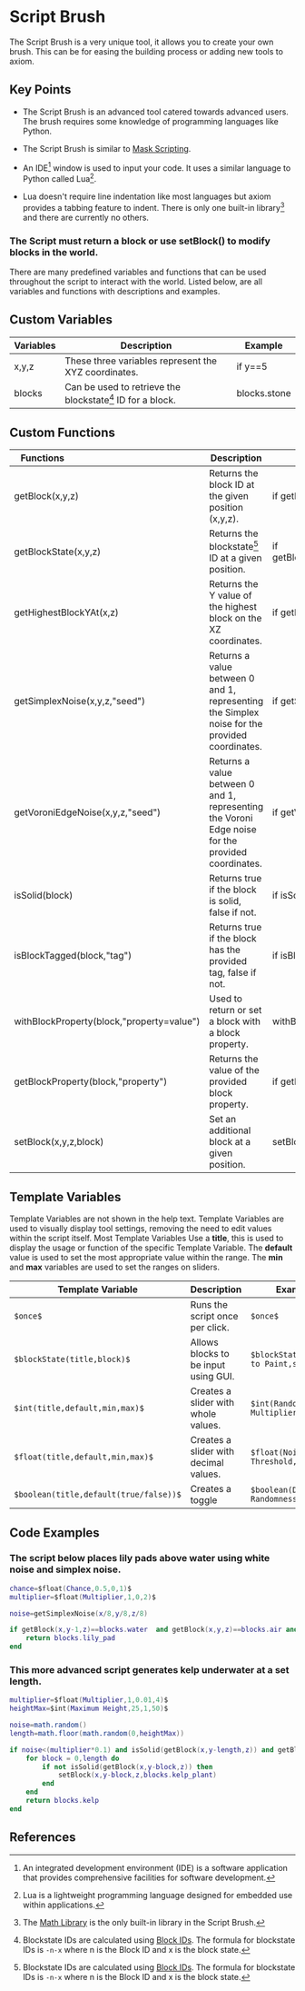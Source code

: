 # Script Brush

The Script Brush is a very unique tool, it allows you to create your own brush. This can be for easing the building process or adding new tools to axiom.

## Key Points

- The Script Brush is an advanced tool catered towards advanced users. The brush requires some knowledge of programming languages like Python. 

- The Script Brush is similar to [Mask Scripting](/editor/toolmasks.md).

- An IDE[^note1] window is used to input your code. It uses a similar language to Python called Lua[^note2].

- Lua doesn't require line indentation like most languages but axiom provides a tabbing feature to indent. There is only one built-in library[^note3] and there are currently no others.

### The Script must return a block or use setBlock() to modify blocks in the world.

There are many predefined variables and functions that can be used throughout the script to interact with the world. Listed below, are all variables and functions with descriptions and examples.

## Custom Variables

| Variables | Description                                                    | Example      |
|-----------|----------------------------------------------------------------|--------------|
| x,y,z     | These three variables represent the XYZ coordinates.           | if y==5      |
| blocks    | Can be used to retrieve the blockstate[^note4] ID for a block. | blocks.stone |

## Custom Functions

|  <div style="width:100px">Functions</div> | Description                                                                                       | Example                                                                        |
|-------------------------------------------|---------------------------------------------------------------------------------------------------|--------------------------------------------------------------------------------|
| getBlock(x,y,z)                           | Returns the block ID at the given position (x,y,z).                                               | if getBlock(x,y,z)==blocks.stone                                               |
| getBlockState(x,y,z)                      | Returns the blockstate[^note4] ID at a given position.                                            | if getBlockstate(x,y,z)==withBlockProperty(blocks.chain,"axis=x")              |
| getHighestBlockYAt(x,z)                   | Returns the Y value of the highest block on the XZ coordinates.                                   | if getHighestBlockYAt(x,z)==20                                                 |
| getSimplexNoise(x,y,z,"seed")             | Returns a value between 0 and 1, representing the Simplex noise for the provided coordinates.     | if getSimplexNoise(x,y,z,"WILLATRONIXisCOOL")=>0.5                             |
| getVoroniEdgeNoise(x,y,z,"seed")          | Returns a value between 0 and 1, representing the Voroni Edge noise for the provided coordinates. | if getVoroniEdgeNoise(x,y,z,"coolseed")=>0.5                                   |
| isSolid(block)                            | Returns true if the block is solid, false if not.                                                 | if isSolid(getBlock(x,y,z))                                                    |
| isBlockTagged(block,"tag")                | Returns true if the block has the provided tag, false if not.                                     | if isBlockTagged(getBlock(x,y,z),"wooden_fences")                              |
| withBlockProperty(block,"property=value") | Used to return or set a block with a block property.                                              | withBlockProperty(blocks.oak_slab,"waterlogged=true")                          |
| getBlockProperty(block,"property")        | Returns the value of the provided block property.                                                 | if getBlockProperty(blocks.oak_slab,"waterlogged")==true                       |
| setBlock(x,y,z,block)                     | Set an additional block at a given position.                                                      | setBlock(x,y,z,blocks.stone)                                                   |

## Template Variables

Template Variables are not shown in the help text. Template Variables are used to visually display tool settings, removing the need to edit values within the script itself. Most Template Variables Use a **title**, this is used to display the usage or function of the specific Template Variable. The **default** value is used to set the most appropriate value within the range. The **min** and **max** variables are used to set the ranges on sliders.

| Template Variable                     | Description                           | Example                              |
|---------------------------------------|---------------------------------------|--------------------------------------|
| `$once$`                              | Runs the script once per click.       | `$once$`                             |
| `$blockState(title,block)$`           | Allows blocks to be input using GUI.  | `$blockState(Block to Paint,stone)$` |
| `$int(title,default,min,max)$`        | Creates a slider with whole values.   | `$int(Randomness Multiplier,1,0,2)$` |
| `$float(title,default,min,max)$`      | Creates a slider with decimal values. | `$float(Noise Threshold,0.5,0,1)$`   |
| `$boolean(title,default(true/false))$`| Creates a toggle                      | `$boolean(Disable Randomness,true)$` |

## Code Examples

### The script below places lily pads above water using white noise and simplex noise.

```lua
chance=$float(Chance,0.5,0,1)$
multiplier=$float(Multiplier,1,0,2)$

noise=getSimplexNoise(x/8,y/8,z/8)

if getBlock(x,y-1,z)==blocks.water  and getBlock(x,y,z)==blocks.air and noise<(0.5*multiplier) and math.random()< chance then
    return blocks.lily_pad
end
```

### This more advanced script generates kelp underwater at a set length.

```lua
multiplier=$float(Multiplier,1,0.01,4)$
heightMax=$int(Maximum Height,25,1,50)$

noise=math.random()
length=math.floor(math.random(0,heightMax))

if noise<(multiplier*0.1) and isSolid(getBlock(x,y-length,z)) and getBlock(x,y,z)==blocks.water then
    for block = 0,length do
        if not isSolid(getBlock(x,y-block,z)) then
            setBlock(x,y-block,z,blocks.kelp_plant)
        end
    end
    return blocks.kelp
end
```

## References

[^note1]: An integrated development environment (IDE) is a software application that provides comprehensive facilities for software development.

[^note2]: Lua is a lightweight programming language designed for embedded use within applications.

[^note3]: The [Math Library](https://www.lua.org/pil/18.html) is the only built-in library in the Script Brush.

[^note4]: Blockstate IDs are calculated using [Block IDs](https://minecraftitemids.com/). The formula for blockstate IDs is `-n-x` where n is the Block ID and x is the block state.